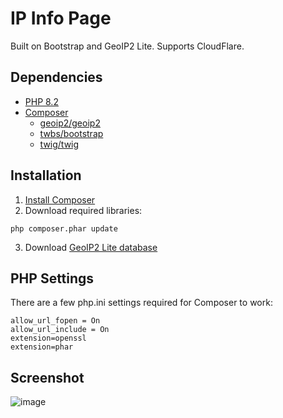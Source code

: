 # IP Info Page

Built on Bootstrap and GeoIP2 Lite. Supports CloudFlare.

## Dependencies

* [PHP 8.2](https://www.php.net/downloads.php)
* [Composer](https://getcomposer.org/download/)
  * [geoip2/geoip2](https://github.com/maxmind/GeoIP2-php)
  * [twbs/bootstrap](https://getbootstrap.com/docs/5.3/getting-started/download/#composer)
  * [twig/twig](https://twig.symfony.com/doc/3.x/intro.html#installation)

## Installation

1. [Install Composer](https://getcomposer.org/download/)
2. Download required libraries:

```
php composer.phar update
```

3. Download [GeoIP2 Lite database](https://dev.maxmind.com/geoip/geolite2-free-geolocation-data)

## PHP Settings

There are a few php.ini settings required for Composer to work:

```
allow_url_fopen = On
allow_url_include = On
extension=openssl
extension=phar
```

## Screenshot

![image](https://github.com/c0m4r/ip-info-page/assets/6292788/5492c376-bc49-4ee0-97d0-e2a41e55f128)
